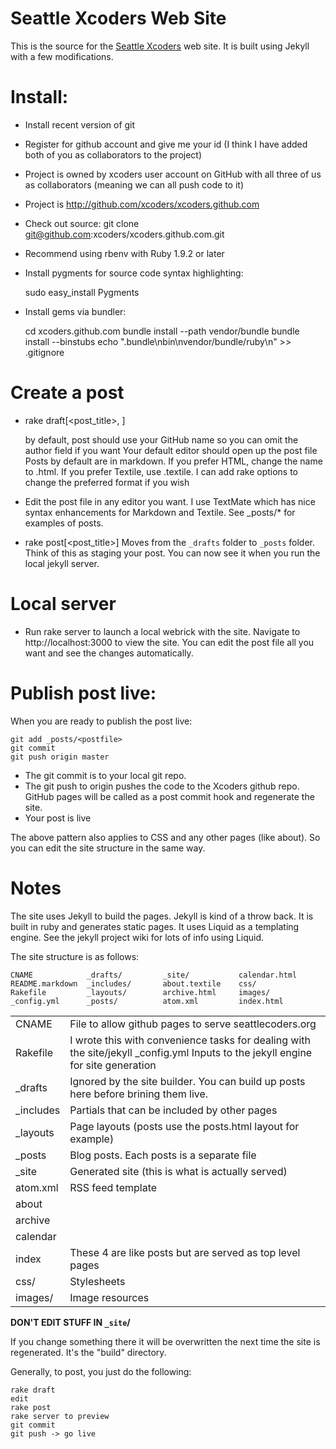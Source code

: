 # Seattle Xcoders Web Site

This is the source for the [Seattle Xcoders](http://seattlexcoders.org) web site. It is built using Jekyll with a few modifications.

# Install:

* Install recent version of git
* Register for github account and give me your id (I think I have added both of you as collaborators to the project)
* Project is owned by xcoders user account on GitHub with all three of us as collaborators (meaning we can all push code to it)
* Project is http://github.com/xcoders/xcoders.github.com
* Check out source: git clone git@github.com:xcoders/xcoders.github.com.git
* Recommend using rbenv with Ruby 1.9.2 or later

* Install pygments for source code syntax highlighting:

    sudo easy_install Pygments

* Install gems via bundler:

    cd xcoders.github.com
    bundle install --path vendor/bundle
    bundle install --binstubs
    echo ".bundle\nbin\nvendor/bundle/ruby\n" >> .gitignore


# Create a post

* rake draft[<post_title>, <author>]

  by default, post should use your GitHub name so you can omit the author field if you want
  Your default editor should open up the post file
  Posts by default are in markdown. If you prefer HTML, change the name to .html. If you prefer Textile, use .textile. I can add rake options to change the preferred format if you wish

* Edit the post file in any editor you want. I use TextMate which has nice syntax enhancements for Markdown and Textile. See _posts/* for examples of posts.

* rake post[<post_title>]
  Moves from the `_drafts` folder to `_posts` folder. Think of this as staging your post. You can now see it when you run the local jekyll server.


# Local server

* Run rake server to launch a local webrick with the site. Navigate to http://localhost:3000 to view the site. You can edit the post file all you want and see the changes automatically.

# Publish post live:

When you are ready to publish the post live:

	git add _posts/<postfile>
	git commit
	git push origin master

* The git commit is to your local git repo.
* The git push to origin pushes the code to the Xcoders github repo. GitHub pages will be called as a post commit hook and regenerate the site.
* Your post is live

The above pattern also applies to CSS and any other pages (like about). So you can edit the site structure in the same way.

# Notes

The site uses Jekyll to build the pages. Jekyll is kind of a throw back. It is built in ruby and generates static pages. It uses Liquid as a templating engine. See the jekyll project wiki for lots of info using Liquid.

The site structure is as follows:

	CNAME            _drafts/         _site/           calendar.html
	README.markdown  _includes/       about.textile    css/
	Rakefile         _layouts/        archive.html     images/
	_config.yml      _posts/          atom.xml         index.html

<table>
	<tr>
		<td>CNAME</td>
		<td>File to allow github pages to serve seattlecoders.org</td>
	</tr>
	<tr>
		<td>Rakefile</td>
		<td>I wrote this with convenience tasks for dealing with the site/jekyll
	_config.yml Inputs to the jekyll engine for site generation</td>
	</tr>
	<tr>
		<td>_drafts</td>
		<td>Ignored by the site builder. You can build up posts here before brining them live.</td>
	</tr>
	<tr>
		<td>_includes</td>
		<td>Partials that can be included by other pages</td>
	</tr>
	<tr>
		<td>_layouts</td>
		<td>Page layouts (posts use the posts.html layout for example)</td>
	</tr>
	<tr>
		<td>_posts</td>
		<td>Blog posts. Each posts is a separate file</td>
	</tr>
	<tr>
		<td>_site</td>
		<td>Generated site (this is what is actually served)</td>
	</tr>
	<tr>
		<td>atom.xml</td>
		<td>RSS feed template</td>
	</tr>
	<tr>
		<td>about</td><td />
	</tr>
	<tr>
		<td>archive</td><td />
	</tr>
	<tr>
		<td>calendar</td><td />
	</tr>
	<tr>
		<td>index</td>
		<td>These 4 are like posts but are served as top level pages</td>
	</tr>
	<tr>
		<td>css/</td>
	    <td>Stylesheets</td>
	</tr>
	<tr>
		<td>images/</td>
		<td>Image resources</td>
	</tr>
</table>

**DON'T EDIT STUFF IN `_site`/**

If you change something there it will be overwritten the next time the site is regenerated. It's the "build" directory.

Generally, to post, you just do the following:

	rake draft
	edit
	rake post
	rake server to preview
	git commit
	git push -> go live
